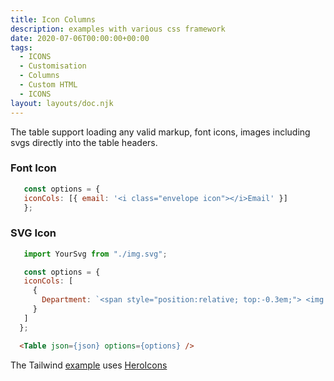 ```yaml
---
title: Icon Columns
description: examples with various css framework
date: 2020-07-06T00:00:00+00:00
tags:
  - ICONS 
  - Customisation
  - Columns 
  - Custom HTML
  - ICONS
layout: layouts/doc.njk
---
```


The table support loading any valid markup, font icons, images including svgs directly into the table headers.

### Font Icon
 ```js
    const options = {
    iconCols: [{ email: '<i class="envelope icon"></i>Email' }]
    };
```

### SVG Icon
 ```js
    import YourSvg from "./img.svg";
```

 ```js
    const options = {
    iconCols: [
      {
        Department: `<span style="position:relative; top:-0.3em;"> <img src=${YourSvg} style="width:1.5em;height:1.5em; position:relative; top:0.4em;" /> Dept </span>`
      }
    ]
   };
```


```html
  <Table json={json} options={options} />
```
The Tailwind [example](https://codesandbox.io/s/testing-forked-meysj?file=/index.js) uses [HeroIcons](https://heroicons.com/)
